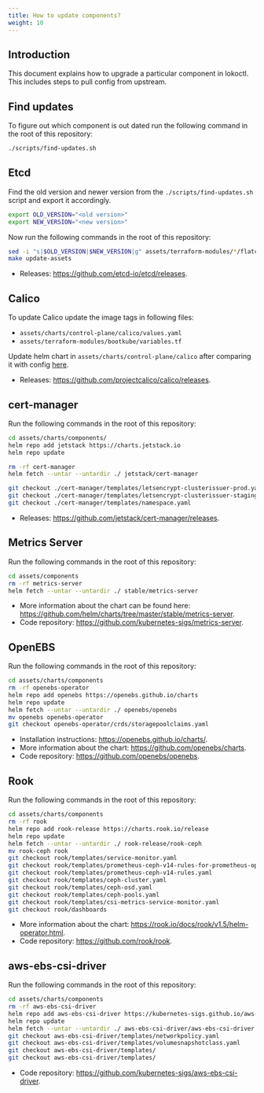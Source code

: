 ```yaml
---
title: How to update components?
weight: 10
---
```


## Introduction

This document explains how to upgrade a particular component in lokoctl. This includes steps to pull config from upstream.

## Find updates

To figure out which component is out dated run the following command in the root of this repository:

```bash
./scripts/find-updates.sh
```

## Etcd

Find the old version and newer version from the `./scripts/find-updates.sh` script and export it accordingly.

```bash
export OLD_VERSION="<old version>"
export NEW_VERSION="<new version>"
```

Now run the following commands in the root of this repository:

```bash
sed -i "s|$OLD_VERSION|$NEW_VERSION|g" assets/terraform-modules/*/flatcar-linux/kubernetes/cl/controller.yaml.tmpl
make update-assets
```

- Releases: https://github.com/etcd-io/etcd/releases.

## Calico

To update Calico update the image tags in following files:

- `assets/charts/control-plane/calico/values.yaml`
- `assets/terraform-modules/bootkube/variables.tf`

Update helm chart in `assets/charts/control-plane/calico` after comparing it with config [here](https://docs.projectcalico.org/manifests/calico.yaml).

- Releases: https://github.com/projectcalico/calico/releases.

## cert-manager

Run the following commands in the root of this repository:

```bash
cd assets/charts/components/
helm repo add jetstack https://charts.jetstack.io
helm repo update

rm -rf cert-manager
helm fetch --untar --untardir ./ jetstack/cert-manager

git checkout ./cert-manager/templates/letsencrypt-clusterissuer-prod.yaml
git checkout ./cert-manager/templates/letsencrypt-clusterissuer-staging.yaml
git checkout ./cert-manager/templates/namespace.yaml
```

- Releases: https://github.com/jetstack/cert-manager/releases.

## Metrics Server

Run the following commands in the root of this repository:

```bash
cd assets/components
rm -rf metrics-server
helm fetch --untar --untardir ./ stable/metrics-server
```

- More information about the chart can be found here: https://github.com/helm/charts/tree/master/stable/metrics-server.
- Code repository: https://github.com/kubernetes-sigs/metrics-server.

## OpenEBS

Run the following commands in the root of this repository:

```bash
cd assets/charts/components
rm -rf openebs-operator
helm repo add openebs https://openebs.github.io/charts
helm repo update
helm fetch --untar --untardir ./ openebs/openebs
mv openebs openebs-operator
git checkout openebs-operator/crds/storagepoolclaims.yaml
```

- Installation instructions: https://openebs.github.io/charts/.
- More information about the chart: https://github.com/openebs/charts.
- Code repository: https://github.com/openebs/openebs.

## Rook

Run the following commands in the root of this repository:

```bash
cd assets/charts/components
rm -rf rook
helm repo add rook-release https://charts.rook.io/release
helm repo update
helm fetch --untar --untardir ./ rook-release/rook-ceph
mv rook-ceph rook
git checkout rook/templates/service-monitor.yaml
git checkout rook/templates/prometheus-ceph-v14-rules-for-prometheus-operator-0.43.2.yaml
git checkout rook/templates/prometheus-ceph-v14-rules.yaml
git checkout rook/templates/ceph-cluster.yaml
git checkout rook/templates/ceph-osd.yaml
git checkout rook/templates/ceph-pools.yaml
git checkout rook/templates/csi-metrics-service-monitor.yaml
git checkout rook/dashboards
```

- More information about the chart: https://rook.io/docs/rook/v1.5/helm-operator.html.
- Code repository: https://github.com/rook/rook.

## aws-ebs-csi-driver

Run the following commands in the root of this repository:

```bash
cd assets/charts/components
rm -rf aws-ebs-csi-driver
helm repo add aws-ebs-csi-driver https://kubernetes-sigs.github.io/aws-ebs-csi-driver
helm repo update
helm fetch --untar --untardir ./ aws-ebs-csi-driver/aws-ebs-csi-driver
git checkout aws-ebs-csi-driver/templates/networkpolicy.yaml
git checkout aws-ebs-csi-driver/templates/volumesnapshotclass.yaml
git checkout aws-ebs-csi-driver/templates/
git checkout aws-ebs-csi-driver/templates/
```

- Code repository: https://github.com/kubernetes-sigs/aws-ebs-csi-driver.